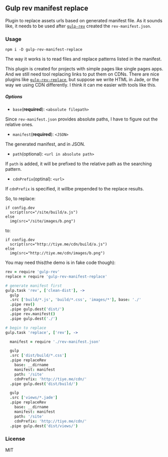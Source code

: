 
Gulp rev manifest replace
------

Plugin to replace assets urls based on generated manifest file.
As it sounds like, it needs to be used after [`gulp-rev`][rev] created the `rev-manifest.json`.

[rev]: https://github.com/sindresorhus/gulp-rev

### Usage

```
npm i -D gulp-rev-manifest-replace
```

The way it works is to read files and replace patterns listed in the manifest.

This plugin is created for projects with simple pages like single pages apps.
And we still need tool replacing links to put them on CDNs.
There are nice plugins like [`gulp-rev-replace`][revReplace],
but suppose we write HTML in Jade, or the way we using CDN differently.
I think it can me easier with tools like this.

[revReplace]: https://github.com/jamesknelson/gulp-rev-replace

##### Options

* `base`(**required**): `<absolute filepath>`

Since `rev-manifest.json` provides absolute paths, I have to figure out the relative ones.

* `manifest`(**required**): `<JSON>`

The generated manifest, and in JSON.

* `path`(optional): `<url in absolute path>`

If `path` is added, it will be prefixed to the relative path as the searching pattern.

* `cdnPrefix`(optinal): `<url>`

If `cdnPrefix` is specified, it willbe prepended to the replace results.

So, to replace:

```jade
if config.dev
  script(src="/site/build/a.js")
else
  img(src="/site/images/b.png")
```

to:

```jade
if config.dev
  script(src="http://tiye.me/cdn/build/a.js")
else
  img(src="http://tiye.me/cdn/images/b.png")
```

You may need this(the demo is in fake code though):

```coffee
rev = require 'gulp-rev'
replace = require 'gulp-rev-manifest-replace'

# generate manifest first
gulp.task 'rev', ['clean-dist'], ->
  gulp
  .src ['build/*.js', 'build/*.css', 'images/*'], base: './'
  .pipe rev()
  .pipe gulp.dest('dist/')
  .pipe rev.manifest()
  .pipe gulp.dest('./')

# begin to replace
gulp.task 'replace', ['rev'], ->

  manifest = require './rev-manifest.json'

  gulp
  .src ['dist/build/*.css']
  .pipe replaceRev
    base: __dirname
    manifest: manifest
    path: '/site'
    cdnPrefix: 'http://tiye.me/cdn/'
  .pipe gulp.dest('dist/build/')

  gulp
  .src ['views/*.jade']
  .pipe replaceRev
    base: __dirname
    manifest: manifest
    path: '/site'
    cdnPrefix: 'http://tiye.me/cdn/'
  .pipe gulp.dest('dist/views/')
```

### License

MIT
